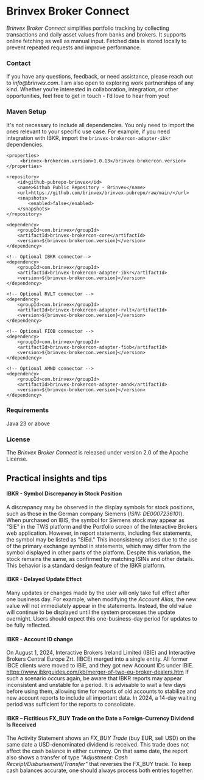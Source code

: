 # Brinvex Broker Connect

_Brinvex Broker Connect_ simplifies portfolio tracking by collecting 
transactions and daily asset values from banks and brokers. 
It supports online fetching as well as manual input.
Fetched data is stored locally to prevent repeated requests and improve performance.

### Contact
If you have any questions, feedback, or need assistance, please reach out to _info@brinvex.com_.
I am also open to exploring work partnerships of any kind. Whether you’re interested in collaboration,
integration, or other opportunities, feel free to get in touch - I’d love to hear from you!

### Maven Setup
It's not necessary to include all dependencies.
You only need to import the ones relevant to your specific use case.
For example, if you need integration with IBKR, 
import the ``brinvex-brokercon-adapter-ibkr`` dependencies.

    <properties>
         <brinvex-brokercon.version>1.0.13</brinvex-brokercon.version>
    </properties>
    
    <repository>
        <id>github-pubrepo-brinvex</id>
        <name>Github Public Repository - Brinvex</name>
        <url>https://github.com/brinvex/brinvex-pubrepo/raw/main/</url>
        <snapshots>
            <enabled>false</enabled>
        </snapshots>
    </repository>

    <dependency>
        <groupId>com.brinvex</groupId>
        <artifactId>brinvex-brokercon-core</artifactId>
        <version>${brinvex-brokercon.version}</version>
    </dependency>

    <!-- Optional IBKR connector-->
    <dependency>
        <groupId>com.brinvex</groupId>
        <artifactId>brinvex-brokercon-adapter-ibkr</artifactId>
        <version>${brinvex-brokercon.version}</version>
    </dependency>

    <!-- Optional RVLT connector -->
    <dependency>
        <groupId>com.brinvex</groupId>
        <artifactId>brinvex-brokercon-adapter-rvlt</artifactId>
        <version>${brinvex-brokercon.version}</version>
    </dependency>

    <!-- Optional FIOB connector -->
    <dependency>
        <groupId>com.brinvex</groupId>
        <artifactId>brinvex-brokercon-adapter-fiob</artifactId>
        <version>${brinvex-brokercon.version}</version>
    </dependency>

    <!-- Optional AMND connector -->
    <dependency>
        <groupId>com.brinvex</groupId>
        <artifactId>brinvex-brokercon-adapter-amnd</artifactId>
        <version>${brinvex-brokercon.version}</version>
    </dependency>


### Requirements

Java 23 or above

### License

The _Brinvex Broker Connect_ is released under version 2.0 of the Apache License.

## Practical insights and tips

#### IBKR - Symbol Discrepancy in Stock Position

A discrepancy may be observed in the display symbols for stock positions, 
such as those in the German company Siemens (_ISIN: DE0007236101_). 
When purchased on IBIS, the symbol for Siemens stock may appear 
as "SIE" in the TWS platform and the Portfolio screen of the Interactive Brokers web application. 
However, in report statements, including flex statements, the symbol may be listed as "SIEd."
This inconsistency arises due to the use of the primary exchange symbol in statements, 
which may differ from the symbol displayed in other parts of the platform. 
Despite this variation, the stock remains the same, as confirmed by matching ISINs and other details. 
This behavior is a standard design feature of the IBKR platform.

#### IBKR - Delayed Update Effect

Many updates or changes made by the user will only take full effect after one business day. 
For example, when modifying the _Account Alias_, the new value will not immediately appear in the statements. 
Instead, the old value will continue to be displayed until the system processes the update overnight. 
Users should expect this one-business-day period for updates to be fully reflected.

#### IBKR - Account ID change
On August 1, 2024, Interactive Brokers Ireland Limited (IBIE) and 
Interactive Brokers Central Europe Zrt. (IBCE) merged into a single entity. 
All former IBCE clients were moved to IBIE, and they got new Account IDs under IBIE.  
https://www.ibkrguides.com/kb/merger-of-two-eu-broker-dealers.htm
If such a scenario occurs again, be aware that IBKR reports may appear 
inconsistent and unstable for a period. It is advisable to wait a few days 
before using them, allowing time for reports of old accounts to stabilize 
and new account reports to include all important data.
In 2024, a 14-day waiting period was sufficient for the reports to consolidate.

#### IBKR – Fictitious FX_BUY Trade on the Date a Foreign-Currency Dividend Is Received
The Activity Statement shows an _FX_BUY Trade_ (buy EUR, sell USD) 
on the same date a USD-denominated dividend is received. 
This trade does not affect the cash balance in either currency.
On that same date, the report also shows a transfer of type _"Adjustment: Cash Receipt/Disbursement/Transfer"_ 
that reverses the FX_BUY trade.
To keep cash balances accurate, one should always process both entries together.
